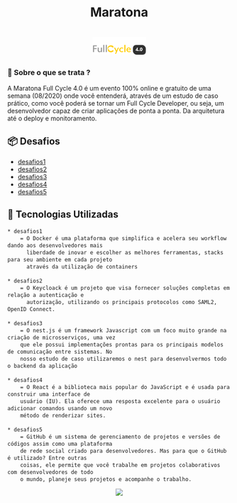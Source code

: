 <h1 align="center">Maratona</h1>

<h1 align="center">
    <img width="120" height="40" src="https://github.com/trainningjava/Maratona-Full-Cycle-4.0/blob/master/public/assets/images/grupo_4378.png?raw=true">
</h1>

### 🤔 Sobre o que se trata ? 
A Maratona Full Cycle 4.0 é um evento 100% online e gratuito de uma semana (08/2020) onde você entenderá, através de um estudo 
de caso prático, como você poderá se tornar um Full Cycle Developer, ou seja, um desenvolvedor capaz de criar aplicações de 
ponta a ponta. Da arquitetura até o deploy e monitoramento.

## :package: Desafios

- [desafios1](https://github.com/trainningjava/Maratona-Full-Cycle-4.0/tree/master/desafio1)
- [desafios2](https://github.com/trainningjava/Maratona-Full-Cycle-4.0/tree/master/desafio2)
- [desafios3](https://github.com/trainningjava/Maratona-Full-Cycle-4.0/tree/master/desafio3)
- [desafios4](https://github.com/trainningjava/Maratona-Full-Cycle-4.0/tree/master/desafio4)
- [desafios5](https://github.com/trainningjava/Maratona-Full-Cycle-4.0/tree/master/desafio5)

## :rocket: Tecnologias Utilizadas 

```frond-end
* desafios1
    = O Docker é uma plataforma que simplifica e acelera seu workflow dando aos desenvolvedores mais 
      liberdade de inovar e escolher as melhores ferramentas, stacks para seu ambiente em cada projeto 
      através da utilização de containers
      
* desafios2
    = O Keycloack é um projeto que visa fornecer soluções completas em relação a autenticação e 
      autorização, utilizando os principais protocolos como SAML2, OpenID Connect.
    
* desafios3
    = O nest.js é um framework Javascript com um foco muito grande na criação de microsserviços, uma vez 
    que ele possui implementações prontas para os principais modelos de comunicação entre sistemas. No 
    nosso estudo de caso utilizaremos o nest para desenvolvermos todo o backend da aplicação

* desafios4
    = O React é a biblioteca mais popular do JavaScript e é usada para construir uma interface de 
    usuário (IU). Ela oferece uma resposta excelente para o usuário adicionar comandos usando um novo 
    método de renderizar sites.

* desafios5
    = GitHub é um sistema de gerenciamento de projetos e versões de códigos assim como uma plataforma 
    de rede social criado para desenvolvedores. Mas para que o GitHub é utilizado? Entre outras 
    coisas, ele permite que você trabalhe em projetos colaborativos com desenvolvedores de todo 
    o mundo, planeje seus projetos e acompanhe o trabalho.

```
<p align="center">
<img width="600" src="./public/assets/images/Maratona.gif?raw=true">
</p>
